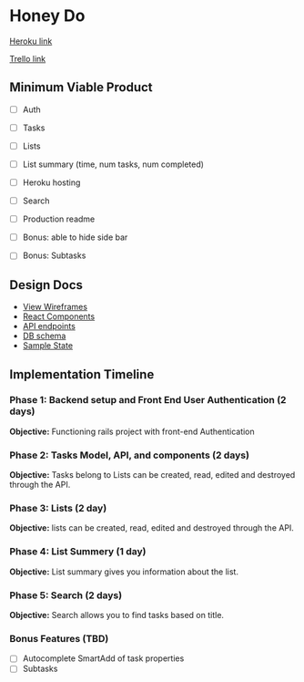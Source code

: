 # Honey Do

[Heroku link][heroku]

[Trello link][trello]

[heroku]: http://honeydo.craigtscott.com
[trello]: https://trello.com/b/AMwXO6BO/honey-do

## Minimum Viable Product

- [ ] Auth
- [ ] Tasks
- [ ] Lists
- [ ] List summary (time, num tasks, num completed)
- [ ] Heroku hosting
- [ ] Search
- [ ] Production readme
- [ ] Bonus: able to hide side bar
- [ ] Bonus: Subtasks


## Design Docs
* [View Wireframes][wireframes]
* [React Components][components]
* [API endpoints][api-endpoints]
* [DB schema][schema]
* [Sample State][sample-state]

[wireframes]: /docs/wireframes
[components]: /docs/component-hierarchy.md
[sample-state]: /docs/sample-state.md
[api-endpoints]: /docs/api-endpoints.md
[schema]: /docs/schema.md


## Implementation Timeline

### Phase 1: Backend setup and Front End User Authentication (2 days)

**Objective:** Functioning rails project with front-end Authentication

### Phase 2: Tasks Model, API, and components (2 days)

**Objective:** Tasks belong to  Lists can be created, read, edited and destroyed through
the API.

### Phase 3: Lists (2 day)

**Objective:** lists  can be created, read, edited and destroyed through the API.

### Phase 4: List Summery (1 day)

**Objective:**  List summary gives you information about the list.

### Phase 5: Search (2 days)

**Objective:** Search allows you to find tasks based on title.


### Bonus Features (TBD)

- [ ] Autocomplete SmartAdd of task properties
- [ ] Subtasks
